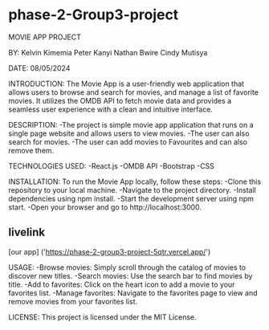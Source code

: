 # phase-2-Group3-project
MOVIE APP PROJECT

 BY: Kelvin Kimemia
     Peter Kanyi
     Nathan Bwire
     Cindy Mutisya
     
DATE: 08/05/2024 

INTRODUCTION:
The Movie App is a user-friendly web application that allows users to browse and search for movies, and manage a list of favorite movies. It utilizes the OMDB API to fetch movie data and provides a seamless user experience with a clean and intuitive interface.

DESCRIPTION: 
            -The project is simple movie app application that runs on a single page website and allows users to view movies. 
            -The user can also search for movies.
            -The user can add movies to Favourites and can also remove them.

TECHNOLOGIES USED:
       -React.js
       -OMDB API
       -Bootstrap
       -CSS

INSTALLATION:
 To run the Movie App locally, follow these steps:
   -Clone this repository to your local machine.
   -Navigate to the project directory.
   -Install dependencies using npm install.
   -Start the development server using npm start.
   -Open your browser and go to http://localhost:3000.      

   ## livelink 
   [our app] ('https://phase-2-group3-project-5qtr.vercel.app/')


USAGE:
 -Browse movies: Simply scroll through the catalog of movies to discover new titles.
 -Search movies: Use the search bar to find movies by title.
 -Add to favorites: Click on the heart icon to add a movie to your favorites list.
 -Manage favorites: Navigate to the favorites page to view and remove movies from your favorites list.

LICENSE:
This project is licensed under the MIT License.



